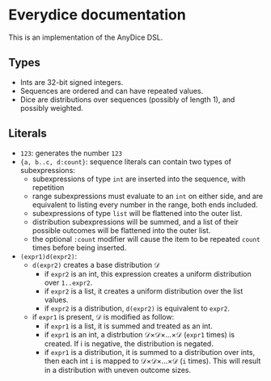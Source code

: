 # Everydice documentation

This is an implementation of the AnyDice DSL.

## Types

* Ints are 32-bit signed integers.
* Sequences are ordered and can have repeated values.
* Dice are distributions over sequences (possibly of length 1), and possibly weighted.

## Literals

* `123`: generates the number `123`
* `{a, b..c, d:count}`: sequence literals can contain two types of subexpressions:
  * subexpressions of type `int` are inserted into the sequence, with repetition
  * range subexpressions must evaluate to an `int` on either side, and are equivalent to listing every number
    in the range, both ends included.
  * subexpressions of type `list` will be flattened into the outer list.
  * distribution subexpressions will be summed, and a list of their possible outcomes will be flattened into the
    outer list.
  * the optional `:count` modifier will cause the item to be repeated `count` times before being inserted.
* `(expr1)d(expr2)`:
  * `d(expr2)` creates a base distribution 𝒟
    * if `expr2` is an int, this expression creates a uniform distribution over `1..expr2`.
    * if `expr2` is a list, it creates a uniform distribution over the list values.
    * if `expr2` is a distribution, `d(expr2)` is equivalent to `expr2`.
  * if `expr1` is present, 𝒟 is modified as follow:
    * if `expr1` is a list, it is summed and treated as an int.
    * if `expr1` is an int, a distrbution 𝒟×𝒟×...×𝒟 (`expr1` times) is created. If i is negative, the distribution is negated.
    * if `expr1` is a distribution, it is summed to a distribution over ints,
      then each int `i` is mapped to 𝒟×𝒟×...×𝒟 (`i` times). This will result in a distribution with uneven
      outcome sizes.
